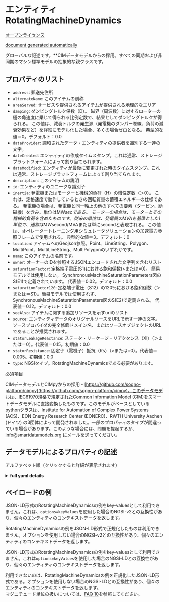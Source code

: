 エンティティRotatingMachineDynamics  
=============================  
[オープンライセンス](https://github.com/smart-data-models//dataModel.EnergyCIM/blob/master/RotatingMachineDynamics/LICENSE.md)  
[document generated automatically](https://docs.google.com/presentation/d/e/2PACX-1vTs-Ng5dIAwkg91oTTUdt8ua7woBXhPnwavZ0FxgR8BsAI_Ek3C5q97Nd94HS8KhP-r_quD4H0fgyt3/pub?start=false&loop=false&delayms=3000#slide=id.gb715ace035_0_60)  
グローバルな記述です。**CIMデータモデルからの採用。すべての同期および非同期のマシン標準モデルの抽象的な親クラスです。  

## プロパティのリスト  

- `address`: 郵送先住所  - `alternateName`: このアイテムの別称  - `areaServed`: サービスや提供されるアイテムが提供される地理的なエリア  - `damping`: ダンピングトルク係数（D）。  磁界（周波数）に対するローターの極の角速度に乗じて得られる比例定数で、結果としてダンピングトルクが得られる。  この値は、減衰トルクの発生源（発電機のダンパー巻線、負荷の減衰効果など）を詳細にモデル化した場合、多くの場合ゼロとなる。  典型的な値＝0。デフォルト：0.0  - `dataProvider`: 調和されたデータ・エンティティの提供者を識別する一連の文字。  - `dateCreated`: エンティティの作成タイムスタンプ。これは通常、ストレージプラットフォームによって割り当てられます。  - `dateModified`: エンティティが最後に変更された時のタイムスタンプ。これは通常、ストレージプラットフォームによって割り当てられます。  - `description`: このアイテムの説明  - `id`: エンティティのユニークな識別子  - `inertia`: 発電機またはモーターと機械的負荷（H）の慣性定数（＞0）。  これは、定格速度で動作しているときの回転質量の蓄積エネルギーの仕様である。  発電機の場合は、発電機と同一軸上の他のすべての要素（タービン、励磁機）を含み、単位はMW*secである。  モーターの場合は、モーターとその機械的負荷を含めたものです。従来の単位は、発電機のMVAを基準とした1単位で、通常はMW*second/MVAまたは単にsecondと表現される。   この値は、オペレータートレーニング用シミュレータソリューションの加速電力参照フレームで使用される。  典型的な値＝3。デフォルト：0  - `location`: アイテムへのGeojson参照。Point、LineString、Polygon、MultiPoint、MultiLineString、MultiPolygonのいずれかです。  - `name`: このアイテムの名前です。  - `owner`: オーナーのIDを参照するJSONエンコードされた文字列を含むリスト  - `saturationFactor`: 定格端子電圧(S1)における飽和係数(>または=0)。  簡易モデルでは使用しない。  SynchronousMachineSaturationParameters図のS(E1)で定義されています。  代表値＝0.02。デフォルト：0.0  - `saturationFactor120`: 定格端子電圧（S12）の120％における飽和係数（＞または＝S1）。簡易モデルでは使用されず、SynchronousMachineSaturationParameters図のS(E2)で定義される。  代表値＝0.12。デフォルト：0.0  - `seeAlso`: アイテムに関する追加リソースを示すuriのリスト  - `source`: エンティティデータのオリジナルソースをURLで示す一連の文字。ソースプロバイダの完全修飾ドメイン名、またはソースオブジェクトのURLであることが推奨されます。  - `statorLeakageReactance`: ステータ・リーケージ・リアクタンス（Xl）（＞または＝0）。代表値＝0.15。初期値：0.0  - `statorResistance`: 固定子（電機子）抵抗（Rs）（>または=0）。代表値＝0.005。初期値：0.0  - `type`: NGSIタイプ。RotatingMachineDynamicsである必要があります。    
必須項目  
CIMデータモデルとCIMpyからの採用 - [https://github.com/sogno-platform/cimpy](https://github.com/sogno-platform/cimpy)。このデータモデルは、IEC61970規格で規定されたCommon Information Model (CIM)をスマートデータモデルに直接変換したものです。このモデルがベースとしているpythonクラスは、Institute for Automation of Complex Power Systems (ACS)、EON Energy Research Center (EONERC)、RWTH University Aachen (ドイツ) の3団体によって開発されました。一部のプロパティのタイプが間違っている場合があります。このような場合には、問題を提起するか、info@smartdatamodels.org にメールを送ってください。  
## データモデルによるプロパティの記述  
アルファベット順（クリックすると詳細が表示されます）  
<details><summary><strong>full yaml details</strong></summary>    
```yaml  
RotatingMachineDynamics:    
  description: 'Adapted from CIM data models. Abstract parent class for all synchronous and asynchronous machine standard models.'    
  properties:    
    address:    
      description: 'The mailing address'    
      properties:    
        addressCountry:    
          description: 'Property. The country. For example, Spain. Model:''https://schema.org/addressCountry'''    
          type: string    
        addressLocality:    
          description: 'Property. The locality in which the street address is, and which is in the region. Model:''https://schema.org/addressLocality'''    
          type: string    
        addressRegion:    
          description: 'Property. The region in which the locality is, and which is in the country. Model:''https://schema.org/addressRegion'''    
          type: string    
        postOfficeBoxNumber:    
          description: 'Property. The post office box number for PO box addresses. For example, 03578. Model:''https://schema.org/postOfficeBoxNumber'''    
          type: string    
        postalCode:    
          description: 'Property. The postal code. For example, 24004. Model:''https://schema.org/https://schema.org/postalCode'''    
          type: string    
        streetAddress:    
          description: 'Property. The street address. Model:''https://schema.org/streetAddress'''    
          type: string    
      type: object    
      x-ngsi:    
        model: https://schema.org/address    
        type: Property    
    alternateName:    
      description: 'An alternative name for this item'    
      type: string    
      x-ngsi:    
        type: Property    
    areaServed:    
      description: 'The geographic area where a service or offered item is provided'    
      type: string    
      x-ngsi:    
        model: https://schema.org/Text    
        type: Property    
    damping:    
      description: 'Damping torque coefficient (D).  A proportionality constant that, when multiplied by the angular velocity of the rotor poles with respect to the magnetic field (frequency), results in the damping torque.  This value is often zero when the sources of damping torques (generator damper windings, load damping effects, etc.) are modelled in detail.  Typical Value = 0. Default: 0.0'    
      type: number    
      x-ngsi:    
        model: https://schema.org/Number    
        type: Property    
    dataProvider:    
      description: 'A sequence of characters identifying the provider of the harmonised data entity.'    
      type: string    
      x-ngsi:    
        type: Property    
    dateCreated:    
      description: 'Entity creation timestamp. This will usually be allocated by the storage platform.'    
      format: date-time    
      type: string    
      x-ngsi:    
        type: Property    
    dateModified:    
      description: 'Timestamp of the last modification of the entity. This will usually be allocated by the storage platform.'    
      format: date-time    
      type: string    
      x-ngsi:    
        type: Property    
    description:    
      description: 'A description of this item'    
      type: string    
      x-ngsi:    
        type: Property    
    id:    
      anyOf: &rotatingmachinedynamics_-_properties_-_owner_-_items_-_anyof    
        - description: 'Property. Identifier format of any NGSI entity'    
          maxLength: 256    
          minLength: 1    
          pattern: ^[\w\-\.\{\}\$\+\*\[\]`|~^@!,:\\]+$    
          type: string    
        - description: 'Property. Identifier format of any NGSI entity'    
          format: uri    
          type: string    
      description: 'Unique identifier of the entity'    
      x-ngsi:    
        type: Property    
    inertia:    
      description: 'Inertia constant of generator or motor and mechanical load (H) (>0).  This is the specification for the stored energy in the rotating mass when operating at rated speed.  For a generator, this includes the generator plus all other elements (turbine, exciter) on the same shaft and has units of MW*sec.  For a motor, it includes the motor plus its mechanical load. Conventional units are per unit on the generator MVA base, usually expressed as MW*second/MVA or just second.   This value is used in the accelerating power reference frame for operator training simulator solutions.  Typical Value = 3. Default: 0'    
      type: number    
      x-ngsi:    
        model: https://schema.org/Number    
        type: Property    
    location:    
      description: 'Geojson reference to the item. It can be Point, LineString, Polygon, MultiPoint, MultiLineString or MultiPolygon'    
      oneOf:    
        - description: 'Geoproperty. Geojson reference to the item. Point'    
          properties:    
            bbox:    
              items:    
                type: number    
              minItems: 4    
              type: array    
            coordinates:    
              items:    
                type: number    
              minItems: 2    
              type: array    
            type:    
              enum:    
                - Point    
              type: string    
          required:    
            - type    
            - coordinates    
          title: 'GeoJSON Point'    
          type: object    
        - description: 'Geoproperty. Geojson reference to the item. LineString'    
          properties:    
            bbox:    
              items:    
                type: number    
              minItems: 4    
              type: array    
            coordinates:    
              items:    
                items:    
                  type: number    
                minItems: 2    
                type: array    
              minItems: 2    
              type: array    
            type:    
              enum:    
                - LineString    
              type: string    
          required:    
            - type    
            - coordinates    
          title: 'GeoJSON LineString'    
          type: object    
        - description: 'Geoproperty. Geojson reference to the item. Polygon'    
          properties:    
            bbox:    
              items:    
                type: number    
              minItems: 4    
              type: array    
            coordinates:    
              items:    
                items:    
                  items:    
                    type: number    
                  minItems: 2    
                  type: array    
                minItems: 4    
                type: array    
              type: array    
            type:    
              enum:    
                - Polygon    
              type: string    
          required:    
            - type    
            - coordinates    
          title: 'GeoJSON Polygon'    
          type: object    
        - description: 'Geoproperty. Geojson reference to the item. MultiPoint'    
          properties:    
            bbox:    
              items:    
                type: number    
              minItems: 4    
              type: array    
            coordinates:    
              items:    
                items:    
                  type: number    
                minItems: 2    
                type: array    
              type: array    
            type:    
              enum:    
                - MultiPoint    
              type: string    
          required:    
            - type    
            - coordinates    
          title: 'GeoJSON MultiPoint'    
          type: object    
        - description: 'Geoproperty. Geojson reference to the item. MultiLineString'    
          properties:    
            bbox:    
              items:    
                type: number    
              minItems: 4    
              type: array    
            coordinates:    
              items:    
                items:    
                  items:    
                    type: number    
                  minItems: 2    
                  type: array    
                minItems: 2    
                type: array    
              type: array    
            type:    
              enum:    
                - MultiLineString    
              type: string    
          required:    
            - type    
            - coordinates    
          title: 'GeoJSON MultiLineString'    
          type: object    
        - description: 'Geoproperty. Geojson reference to the item. MultiLineString'    
          properties:    
            bbox:    
              items:    
                type: number    
              minItems: 4    
              type: array    
            coordinates:    
              items:    
                items:    
                  items:    
                    items:    
                      type: number    
                    minItems: 2    
                    type: array    
                  minItems: 4    
                  type: array    
                type: array    
              type: array    
            type:    
              enum:    
                - MultiPolygon    
              type: string    
          required:    
            - type    
            - coordinates    
          title: 'GeoJSON MultiPolygon'    
          type: object    
      x-ngsi:    
        type: Geoproperty    
    name:    
      description: 'The name of this item.'    
      type: string    
      x-ngsi:    
        type: Property    
    owner:    
      description: 'A List containing a JSON encoded sequence of characters referencing the unique Ids of the owner(s)'    
      items:    
        anyOf: *rotatingmachinedynamics_-_properties_-_owner_-_items_-_anyof    
        description: 'Property. Unique identifier of the entity'    
      type: array    
      x-ngsi:    
        type: Property    
    saturationFactor:    
      description: 'Saturation factor at rated terminal voltage (S1) (> or =0).  Not used by simplified model.  Defined by defined by S(E1) in the SynchronousMachineSaturationParameters diagram.  Typical Value = 0.02. Default: 0.0'    
      type: number    
      x-ngsi:    
        model: https://schema.org/Number    
        type: Property    
    saturationFactor120:    
      description: 'Saturation factor at 120% of rated terminal voltage (S12) (> or =S1). Not used by the simplified model, defined by S(E2) in the SynchronousMachineSaturationParameters diagram.  Typical Value = 0.12. Default: 0.0'    
      type: number    
      x-ngsi:    
        model: https://schema.org/Number    
        type: Property    
    seeAlso:    
      description: 'list of uri pointing to additional resources about the item'    
      oneOf:    
        - items:    
            format: uri    
            type: string    
          minItems: 1    
          type: array    
        - format: uri    
          type: string    
      x-ngsi:    
        type: Property    
    source:    
      description: 'A sequence of characters giving the original source of the entity data as a URL. Recommended to be the fully qualified domain name of the source provider, or the URL to the source object.'    
      type: string    
      x-ngsi:    
        type: Property    
    statorLeakageReactance:    
      description: 'Stator leakage reactance (Xl) (> or =0). Typical Value = 0.15. Default: 0.0'    
      type: number    
      x-ngsi:    
        model: https://schema.org/Number    
        type: Property    
    statorResistance:    
      description: 'Stator (armature) resistance (Rs) (> or =0). Typical Value = 0.005. Default: 0.0'    
      type: number    
      x-ngsi:    
        model: https://schema.org/Number    
        type: Property    
    type:    
      description: 'NGSI type. It has to be RotatingMachineDynamics'    
      enum:    
        - RotatingMachineDynamics    
      type: string    
      x-ngsi:    
        type: Property    
  required: []    
  type: object    
  x-derived-from: ""    
  x-disclaimer: 'Redistribution and use in source and binary forms, with or without modification, are permitted  provided that the license conditions are met. Copyleft (c) 2021 Contributors to Smart Data Models Program'    
  x-license-url: https://github.com/smart-data-models/dataModel.EnergyCIM/blob/master/RotatingMachineDynamics/LICENSE.md    
  x-model-schema: https://smart-data-models.github.io/dataModels.CIMEnergyClasses/RotatingMachineDynamics/schema.json    
  x-model-tags: ""    
  x-version: 0.0.1    
```  
</details>    
## ペイロードの例  
JSON-LD形式のRotatingMachineDynamicsの例をkey-valuesとして利用できません。これは、`options=keyValues`を使用した場合のNGSI-v2との互換性があり、個々のエンティティのコンテキストデータを返します。  
RotatingMachineDynamicsの例をJSON-LD形式で正規化したものは利用できません。オプションを使用しない場合のNGSI-v2との互換性があり、個々のエンティティのコンテキストデータを返します。  
JSON-LD形式のRotatingMachineDynamicsの例をkey-valuesとして利用できません。これは`options=keyValues`を使用した場合のNGSI-LDとの互換性があり、個々のエンティティのコンテキストデータを返します。  
利用できないのは、RotatingMachineDynamicsの例を正規化したJSON-LD形式である。オプションを使用しない場合のNGSI-LDとの互換性があり、個々のエンティティのコンテキストデータを返します。  
マグニチュード単位の扱いについては、[FAQ 10](https://smartdatamodels.org/index.php/faqs/)を参照してください。